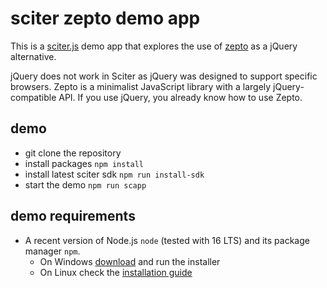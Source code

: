 # sciter zepto demo app

This is a [sciter.js](https://sciter.com/) demo app that explores the use of [zepto](https://zeptojs.com/) as a jQuery alternative.

jQuery does not work in Sciter as jQuery was designed to support specific browsers. Zepto is a minimalist JavaScript library with a largely jQuery-compatible API. If you use jQuery, you already know how to use Zepto.

## demo

- git clone the repository
- install packages `npm install`
- install latest sciter sdk `npm run install-sdk`
- start the demo `npm run scapp`

## demo requirements

- A recent version of Node.js `node` (tested with 16 LTS) and its package manager `npm`.
    - On Windows [download](https://nodejs.dev/download/) and run the installer
    - On Linux check the [installation guide](https://www.digitalocean.com/community/tutorials/how-to-install-node-js-on-ubuntu-20-04#option-2-%E2%80%94-installing-node-js-with-apt-using-a-nodesource-ppa)

